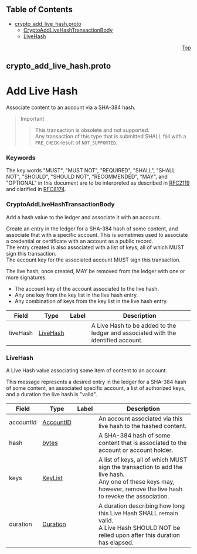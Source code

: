 ## Table of Contents

- [crypto_add_live_hash.proto](#crypto_add_live_hash-proto)
    - [CryptoAddLiveHashTransactionBody](#proto-CryptoAddLiveHashTransactionBody)
    - [LiveHash](#proto-LiveHash)
  



<a name="crypto_add_live_hash-proto"></a>
<p align="right"><a href="#top">Top</a></p>

## crypto_add_live_hash.proto
# Add Live Hash
Associate content to an account via a SHA-384 hash.

> Important
>> This transaction is obsolete and not supported.<br/>
>> Any transaction of this type that is submitted SHALL fail
>> with a `PRE_CHECK` result of `NOT_SUPPORTED`.

### Keywords
The key words "MUST", "MUST NOT", "REQUIRED", "SHALL", "SHALL NOT",
"SHOULD", "SHOULD NOT", "RECOMMENDED", "MAY", and "OPTIONAL" in this
document are to be interpreted as described in
[RFC2119](https://www.ietf.org/rfc/rfc2119) and clarified in
[RFC8174](https://www.ietf.org/rfc/rfc8174).


<a name="proto-CryptoAddLiveHashTransactionBody"></a>

### CryptoAddLiveHashTransactionBody
Add a hash value to the ledger and associate it with an account.

Create an entry in the ledger for a SHA-384 hash of some content, and
associate that with a specific account.  This is sometimes used to associate
a credential or certificate with an account as a public record.<br/>
The entry created is also associated with a list of keys, all of which
MUST sign this transaction.<br/>
The account key for the associated account MUST sign this transaction.<br/>

The live hash, once created, MAY be removed from the ledger with one
or more signatures.
- The account key of the account associated to the live hash.
- Any one key from the key list in the live hash entry.
- Any combination of keys from the key list in the live hash entry.


| Field | Type | Label | Description |
| ----- | ---- | ----- | ----------- |
| liveHash | [LiveHash](#proto-LiveHash) |  | A Live Hash to be added to the ledger and associated with the identified account. |






<a name="proto-LiveHash"></a>

### LiveHash
A Live Hash value associating some item of content to an account.

This message represents a desired entry in the ledger for a SHA-384
hash of some content, an associated specific account, a list of authorized
keys, and a duration the live hash is "valid".


| Field | Type | Label | Description |
| ----- | ---- | ----- | ----------- |
| accountId | [AccountID](#proto-AccountID) |  | An account associated via this live hash to the hashed content. |
| hash | [bytes](#bytes) |  | A SHA-384 hash of some content that is associated to the account or account holder. |
| keys | [KeyList](#proto-KeyList) |  | A list of keys, all of which MUST sign the transaction to add the live hash.<br/> Any one of these keys may, however, remove the live hash to revoke the association. |
| duration | [Duration](#proto-Duration) |  | A duration describing how long this Live Hash SHALL remain valid.<br/> A Live Hash SHOULD NOT be relied upon after this duration has elapsed. |





 <!-- end messages -->

 <!-- end enums -->

 <!-- end HasExtensions -->

 <!-- end services -->



